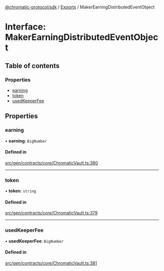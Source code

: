 [@chromatic-protocol/sdk](../README.md) / [Exports](../modules.md) / MakerEarningDistributedEventObject

# Interface: MakerEarningDistributedEventObject

## Table of contents

### Properties

- [earning](MakerEarningDistributedEventObject.md#earning)
- [token](MakerEarningDistributedEventObject.md#token)
- [usedKeeperFee](MakerEarningDistributedEventObject.md#usedkeeperfee)

## Properties

### earning

• **earning**: `BigNumber`

#### Defined in

[src/gen/contracts/core/ChromaticVault.ts:380](https://github.com/chromatic-protocol/sdk/blob/11a9f76/src/gen/contracts/core/ChromaticVault.ts#L380)

___

### token

• **token**: `string`

#### Defined in

[src/gen/contracts/core/ChromaticVault.ts:379](https://github.com/chromatic-protocol/sdk/blob/11a9f76/src/gen/contracts/core/ChromaticVault.ts#L379)

___

### usedKeeperFee

• **usedKeeperFee**: `BigNumber`

#### Defined in

[src/gen/contracts/core/ChromaticVault.ts:381](https://github.com/chromatic-protocol/sdk/blob/11a9f76/src/gen/contracts/core/ChromaticVault.ts#L381)
